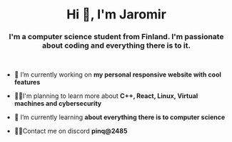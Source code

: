 <h1 align="center">Hi 👋, I'm Jaromir</h1>
<h3 align="center">I'm a computer science student from Finland. I'm passionate about coding and everything there is to it.</h3>
  <br>

- 🔭 I’m currently working on **my personal responsive website with cool features**

- 👨‍💻I'm planning to learn more about **C++, React, Linux,  Virtual machines and cybersecurity**

- 🌱 I’m currently learning **about everything there is to computer science**

- 🙋‍♂️Contact me on discord **pinq@2485**

<p align="left">
</p>
